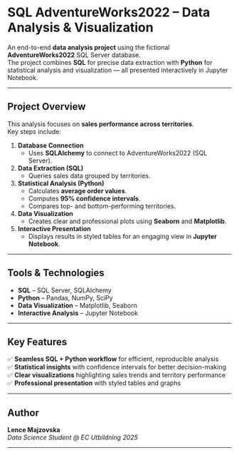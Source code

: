 # SQL AdventureWorks2022 – Data Analysis & Visualization  

An end-to-end **data analysis project** using the fictional **AdventureWorks2022** SQL Server database.  
The project combines **SQL** for precise data extraction with **Python** for statistical analysis and visualization — all presented interactively in Jupyter Notebook.  

---

## Project Overview  

This analysis focuses on **sales performance across territories**.  
Key steps include:  

1. **Database Connection**  
   - Uses **SQLAlchemy** to connect to AdventureWorks2022 (SQL Server).  
2. **Data Extraction (SQL)**  
   - Queries sales data grouped by territories.  
3. **Statistical Analysis (Python)**  
   - Calculates **average order values**.  
   - Computes **95% confidence intervals**.  
   - Compares top- and bottom-performing territories.  
4. **Data Visualization**  
   - Creates clear and professional plots using **Seaborn** and **Matplotlib**.  
5. **Interactive Presentation**  
   - Displays results in styled tables for an engaging view in **Jupyter Notebook**.  

---

## Tools & Technologies  

- **SQL** – SQL Server, SQLAlchemy  
- **Python** – Pandas, NumPy, SciPy  
- **Data Visualization** – Matplotlib, Seaborn  
- **Interactive Analysis** – Jupyter Notebook  

---

## Key Features  

✅ **Seamless SQL + Python workflow** for efficient, reproducible analysis  
✅ **Statistical insights** with confidence intervals for better decision-making  
✅ **Clear visualizations** highlighting sales trends and territory performance  
✅ **Professional presentation** with styled tables and graphs  

---

## Author  


**Lence Majzovska**  
*Data Science Student @ EC Utbildning 2025*  

---

